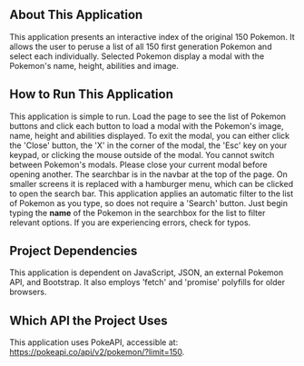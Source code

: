 ## About This Application

This application presents an interactive index of the original 150 Pokemon. It allows the user to peruse a list of all 150 first generation Pokemon and select each individually. Selected Pokemon display a modal with the Pokemon's name, height, abilities and image.

## How to Run This Application

This application is simple to run. Load the page to see the list of Pokemon buttons and click each button to load a modal with the Pokemon's image, name, height and abilities displayed. To exit the modal, you can either click the 'Close' button, the 'X' in the corner of the modal, the 'Esc' key on your keypad, or clicking the mouse outside of the modal.
You cannot switch between Pokemon's modals. Please close your current modal before opening another.
The searchbar is in the navbar at the top of the page. On smaller screens it is replaced with a hamburger menu, which can be clicked to open the search bar. This application applies an automatic filter to the list of Pokemon as you type, so does not require a 'Search' button. Just begin typing the **name** of the Pokemon in the searchbox for the list to filter relevant options. If you are experiencing errors, check for typos.

## Project Dependencies

This application is dependent on JavaScript, JSON, an external Pokemon API, and Bootstrap. It also employs 'fetch' and 'promise' polyfills for older browsers.

## Which API the Project Uses

This application uses PokeAPI, accessible at: https://pokeapi.co/api/v2/pokemon/?limit=150.
